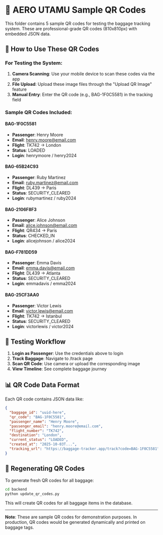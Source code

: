 # 🎯 AERO UTAMU Sample QR Codes

This folder contains 5 sample QR codes for testing the baggage tracking system. These are professional-grade QR codes (810x810px) with embedded JSON data.

## 📱 How to Use These QR Codes

### For Testing the System:
1. **Camera Scanning**: Use your mobile device to scan these codes via the app
2. **File Upload**: Upload these image files through the "Upload QR Image" feature
3. **Manual Entry**: Enter the QR code (e.g., BAG-1F0C5581) in the tracking field

### Sample QR Codes Included:

#### BAG-1F0C5581
- **Passenger**: Henry Moore
- **Email**: henry.moore@email.com
- **Flight**: TK742 → London
- **Status**: LOADED
- **Login**: henrymoore / henry2024

#### BAG-65B24C93
- **Passenger**: Ruby Martinez  
- **Email**: ruby.martinez@email.com
- **Flight**: DL439 → Paris
- **Status**: SECURITY_CLEARED
- **Login**: rubymartinez / ruby2024

#### BAG-2106F8F3
- **Passenger**: Alice Johnson
- **Email**: alice.johnson@email.com
- **Flight**: QR434 → Paris
- **Status**: CHECKED_IN
- **Login**: alicejohnson / alice2024

#### BAG-F781DD59
- **Passenger**: Emma Davis
- **Email**: emma.davis@email.com
- **Flight**: DL439 → Atlanta
- **Status**: SECURITY_CLEARED
- **Login**: emmadavis / emma2024

#### BAG-25CF3AA0
- **Passenger**: Victor Lewis
- **Email**: victor.lewis@email.com
- **Flight**: TK742 → Istanbul
- **Status**: SECURITY_CLEARED
- **Login**: victorlewis / victor2024

## 🧪 Testing Workflow

1. **Login as Passenger**: Use the credentials above to login
2. **Track Baggage**: Navigate to /track page
3. **Scan QR Code**: Use camera or upload the corresponding image
4. **View Timeline**: See complete baggage journey

## 📊 QR Code Data Format

Each QR code contains JSON data like:
```json
{
  "baggage_id": "uuid-here",
  "qr_code": "BAG-1F0C5581", 
  "passenger_name": "Henry Moore",
  "passenger_email": "henry.moore@email.com",
  "flight_number": "TK742",
  "destination": "London",
  "current_status": "LOADED",
  "created_at": "2025-10-03T...",
  "tracking_url": "https://baggage-tracker.app/track?code=BAG-1F0C5581"
}
```

## 🔧 Regenerating QR Codes

To generate fresh QR codes for all baggage:
```bash
cd backend
python update_qr_codes.py
```

This will create QR codes for all baggage items in the database.

---

**Note**: These are sample QR codes for demonstration purposes. In production, QR codes would be generated dynamically and printed on baggage tags.